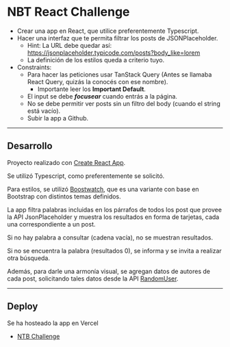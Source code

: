 # NBT React Challenge

- Crear una app en React, que utilice preferentemente Typescript.
- Hacer una interfaz que te permita filtrar los posts de JSONPlaceholder.
    - Hint: La URL debe quedar así: https://jsonplaceholder.typicode.com/posts?body_like=lorem
    - La definición de los estilos queda a criterio tuyo.
- Constraints:
    - Para hacer las peticiones usar TanStack Query (Antes se llamaba React Query, quizás la conocés con ese nombre).
        - Importante leer los **Important Default**.
    - El input se debe ***focusear*** cuando entrás a la página.
    - No se debe permitir ver posts sin un filtro del body (cuando el string está vacío).
    - Subir la app a Github.

___

## Desarrollo

Proyecto realizado con [Create React App](https://github.com/facebook/create-react-app).

Se utilizó Typescript, como preferentemente se solicitó.

Para estilos, se utilizó [Boostwatch](https://bootswatch.com/), que es una variante con base en Bootstrap con distintos temas definidos.

La app filtra palabras incluidas en los párrafos de todos los post que provee la API JsonPlaceholder y muestra los resultados en forma de tarjetas, cada una correspondiente a un post.

Si no hay palabra a consultar (cadena vacía), no se muestran resultados.

Si no se encuentra la palabra (resultados 0), se informa y se invita a realizar otra búsqueda.


Además, para darle una armonía visual, se agregan datos de autores de cada post, solicitando tales datos desde la API [RandomUser](https://randomuser.me/).


___

## Deploy

Se ha hosteado la app en Vercel

- [NTB Challenge](https://ntbchallenge.vercel.app/)

